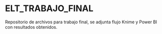 # ELT_TRABAJO_FINAL
Repositorio de archivos para trabajo final, se adjunta flujo Knime y Power BI con  resultados obtenidos.
